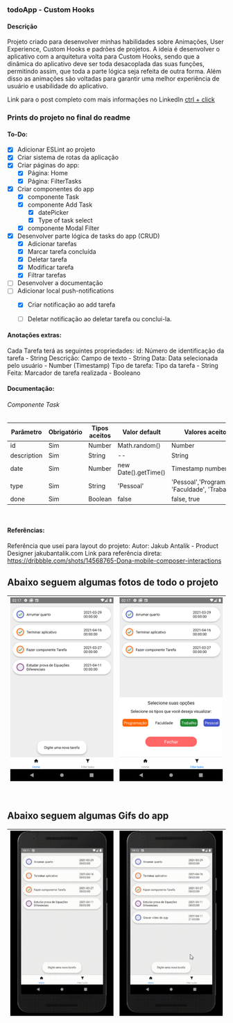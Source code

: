 ### todoApp - Custom Hooks

#### Descrição
Projeto criado para desenvolver minhas habilidades sobre Animações, User Experience, Custom Hooks e padrões de projetos. A ideia é desenvolver o aplicativo com a arquitetura volta para Custom Hooks, sendo que a dinâmica do aplicativo deve ser toda desacoplada das suas funções, permitindo assim, que toda a parte lógica seja refeita de outra forma. 
Além disso as animações são voltadas para garantir uma melhor experiência de usuário e usabilidade do aplicativo.

Link para o post completo com mais informações no LinkedIn [ctrl + click](https://www.linkedin.com/feed/update/urn:li:activity:6785647557260414976/) 

### Prints do projeto no final do readme

#### To-Do:
- [x] Adicionar ESLint ao projeto
- [x] Criar sistema de rotas da aplicação
- [x] Criar páginas do app:
    - [x] Página: Home
    - [x] Página: FilterTasks
- [x] Criar componentes do app
    - [x] componente Task
    - [x] componente Add Task
        - [x] datePicker
        - [x] Type of task select
    - [x] componente Modal Filter
- [x] Desenvolver parte lógica de tasks do app (CRUD)
    - [x] Adicionar tarefas
    - [x] Marcar tarefa concluída
    - [x] Deletar tarefa
    - [x] Modificar tarefa
    - [x] Filtrar tarefas

- [ ] Desenvolver a documentação
- [ ] Adicionar local push-notifications
    - [x] Criar notificação ao add tarefa
    - [ ] Deletar notificação ao deletar tarefa ou conclui-la.


#### Anotações extras:
Cada Tarefa terá as seguintes propriedades:
id: Número de identificação da tarefa - String
Descrição: Campo de texto - String
Data: Data selecionada pelo usuário - Number (Timestamp)
Tipo de tarefa: Tipo da tarefa - String
Feita: Marcador de tarefa realizada - Booleano


#### Documentação:
###### Componente Task
| Parâmetro | Obrigatório | Tipos aceitos | Valor default | Valores aceitos |
| --------- | ----------- | ------------- | ------------- | --------------- |
| id        | Sim         | Number        | Math.random() | Number          |
| description | Sim       | String        | --            | String          |
| date      | Sim         | Number        | new Date().getTime() | Timestamp number |
| type      | Sim         | String        | 'Pessoal' | 'Pessoal','Programação', 'Faculdade', 'Trabalho',  |
| done        | Sim         | Boolean        | false | false, true          |


<br>

#### Referências:
Referência que usei para layout do projeto:
Autor: Jakub Antalik - Product Designer jakubantalik.com
Link para referência direta: https://dribbble.com/shots/14568765-Dona-mobile-composer-interactions 



## Abaixo seguem algumas fotos de todo o projeto

![](fotos_do_projeto/Screenshot_1.png)  |  ![](fotos_do_projeto/Screenshot_2.png) |
:---------------:|:----------------:|

<br>

## Abaixo seguem algumas Gifs do app

![](fotos_do_projeto/gif1.gif)  |  ![](fotos_do_projeto/gif2.gif) |
:---------------:|:----------------:|

